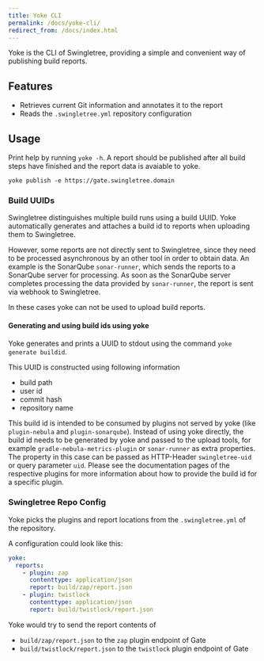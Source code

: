 ```yaml
---
title: Yoke CLI
permalink: /docs/yoke-cli/
redirect_from: /docs/index.html
---
```


Yoke is the CLI of Swingletree, providing a simple and convenient way of publishing build reports.

## Features

* Retrieves current Git information and annotates it to the report
* Reads the `.swingletree.yml` repository configuration

## Usage

Print help by running `yoke -h`. A report should be published after all build steps have finished and the report data is avaiable to yoke.

```
yoke publish -e https://gate.swingletree.domain
```

### Build UUIDs

Swingletree distinguishes multiple build runs using a build UUID. Yoke automatically generates and attaches a build id to reports when uploading
them to Swingletree.

However, some reports are not directly sent to Swingletree, since they need to be processed asynchronous by an other tool in order to obtain data.
An example is the SonarQube `sonar-runner`, which sends the reports to a SonarQube server for processing. As soon as the SonarQube server completes
processing the data provided by `sonar-runner`, the report is sent via webhook to Swingletree.

In these cases yoke can not be used to upload build reports.

#### Generating and using build ids using yoke

Yoke generates and prints a UUID to stdout using the command `yoke generate buildid`.

This UUID is constructed using following information

* build path
* user id
* commit hash
* repository name

This build id is intended to be consumed by plugins not served by yoke (like `plugin-nebula` and `plugin-sonarqube`). Instead of using yoke directly,
the build id needs to be generated by yoke and passed to the upload tools, for example `gradle-nebula-metrics-plugin` or `sonar-runner` as extra properties.
The property in this case can be passed as HTTP-Header `swingletree-uid` or query parameter `uid`. Please see the documentation pages of the respective plugins
for more information about how to provide the build id for a specific plugin.

### Swingletree Repo Config

Yoke picks the plugins and report locations from the `.swingletree.yml` of the repository.

A configuration could look like this:

```yml
yoke:
  reports:
    - plugin: zap
      contenttype: application/json
      report: build/zap/report.json
    - plugin: twistlock
      contenttype: application/json
      report: build/twistlock/report.json
```

Yoke would try to send the report contents of

* `build/zap/report.json` to the `zap` plugin endpoint of Gate
* `build/twistlock/report.json` to the `twistlock` plugin endpoint of Gate